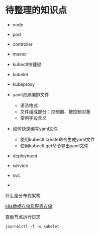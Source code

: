 # 待整理的知识点

- node
- pod
- controller
- master
- kubectl快捷键
- kubelet
- kubeproxy
- yaml资源编排文件

  - 语法格式
  - 文件组成部分：控制器、被控制对象
  - 常用字段含义
- 如何快速编写yaml文件

  - 使用kubectl create命令生成yaml文件 
  - 使用kubectl get命令导出yaml文件
- deployment
- service
- svc
- 

什么是分布式架构

[k8s数据存储及配置存储](https://blog.csdn.net/qq_43692950/article/details/119857302)



查看节点运行日志

`journalctl -f -u kubelet`



